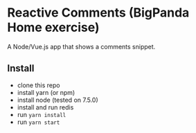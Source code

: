 # Reactive Comments (BigPanda Home exercise)
A Node/Vue.js app that shows a comments snippet.

## Install
* clone this repo
* install yarn (or npm)
* install node (tested on 7.5.0)
* install and run redis
* run `yarn install`
* run `yarn start`

